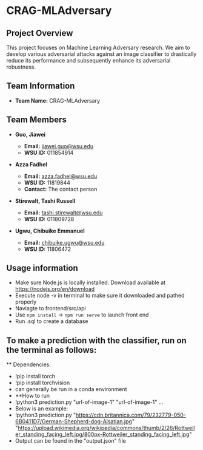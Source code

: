 # CRAG-MLAdversary

## Project Overview
This project focuses on Machine Learning Adversary research. We aim to develop various adversarial attacks against an image classifier to drastically reduce its performance and subsequently enhance its adversarial robustness.

## Team Information
- **Team Name:** CRAG-MLAdversary

## Team Members
- **Guo, Jiawei**
  - **Email:** jiawei.guo@wsu.edu
  - **WSU ID:** 011854914

- **Azza Fadhel**
  - **Email:** azza.fadhel@wsu.edu
  - **WSU ID:** 11819844
  - **Contact:** The contact person

- **Stirewalt, Tashi Russell**
  - **Email:** tashi.stirewalt@wsu.edu
  - **WSU ID:** 011809728

- **Ugwu, Chibuike Emmanuel**
  - **Email:** chibuike.ugwu@wsu.edu
  - **WSU ID:** 11806472

## Usage information
- Make sure Node.js is locally installed. Download available at https://nodejs.org/en/download
- Execute node -v in terminal to make sure it downloaded and pathed properly
- Naviagte to frontend/src/api
- Use ```npm install``` -> ```npm run serve``` to launch front end
- Run .sql to create a database

## To make a prediction with the classifier, run on the terminal as follows:
** Dependencies:
- !pip install torch
- !pip install torchvision
- can generally be run in a conda environment
- **How to run 
- !python3 prediction.py "url-of-image-1" "url-of-image-1" ...
- Below is an example:
- !python3 prediction.py "https://cdn.britannica.com/79/232779-050-6B0411D7/German-Shepherd-dog-Alsatian.jpg" "https://upload.wikimedia.org/wikipedia/commons/thumb/2/26/Rottweiler_standing_facing_left.jpg/800px-Rottweiler_standing_facing_left.jpg"
- Output can be found in the "output.json" file
